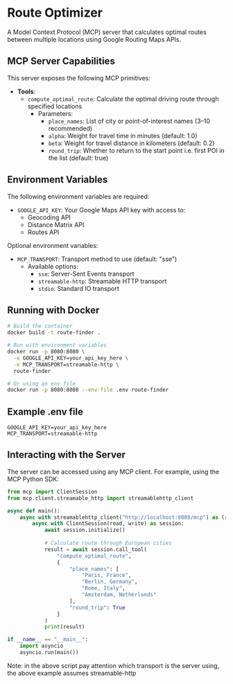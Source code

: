 # Route Optimizer

A Model Context Protocol (MCP) server that calculates optimal routes between multiple locations using Google Routing Maps APIs.

## MCP Server Capabilities

This server exposes the following MCP primitives:

- **Tools**: 
  - `compute_optimal_route`: Calculate the optimal driving route through specified locations
    - Parameters:
      - `place_names`: List of city or point-of-interest names (3–10 recommended)
      - `alpha`: Weight for travel time in minutes (default: 1.0)
      - `beta`: Weight for travel distance in kilometers (default: 0.2)
      - `round_trip`: Whether to return to the start point i.e. first POI in the list (default: true)

## Environment Variables

The following environment variables are required:

- `GOOGLE_API_KEY`: Your Google Maps API key with access to:
  - Geocoding API
  - Distance Matrix API
  - Routes API

Optional environment variables:

- `MCP_TRANSPORT`: Transport method to use (default: "sse")
  - Available options:
    - `sse`: Server-Sent Events transport
    - `streamable-http`: Streamable HTTP transport
    - `stdio`: Standard IO transport

## Running with Docker

```bash
# Build the container
docker build -t route-finder .

# Run with environment variables
docker run -p 8080:8080 \
  -e GOOGLE_API_KEY=your_api_key_here \
  -e MCP_TRANSPORT=streamable-http \
  route-finder

# Or using an env file
docker run -p 8080:8080 --env-file .env route-finder
```

## Example .env file
```
GOOGLE_API_KEY=your_api_key_here
MCP_TRANSPORT=streamable-http
```

## Interacting with the Server

The server can be accessed using any MCP client. For example, using the MCP Python SDK:

```python
from mcp import ClientSession
from mcp.client.streamable_http import streamablehttp_client

async def main():
    async with streamablehttp_client("http://localhost:8080/mcp") as (read, write, _):
        async with ClientSession(read, write) as session:
            await session.initialize()
            
            # Calculate route through European cities
            result = await session.call_tool(
                "compute_optimal_route",
                {
                    "place_names": [
                        "Paris, France",
                        "Berlin, Germany",
                        "Rome, Italy",
                        "Amsterdam, Netherlands"
                    ],
                    "round_trip": True
                }
            )
            print(result)

if __name__ == "__main__":
    import asyncio
    asyncio.run(main())
```

Note: in the above script pay attention which transport is the server using, the above example assumes streamable-http